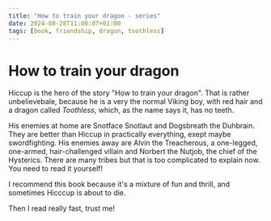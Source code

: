 ```yaml
---
title: "How to train your dragon - series"
date: 2024-08-28T11:00:07+01:00
tags: [book, friendship, dragon, toothless]
---
```


# How to train your dragon

Hiccup is the hero of the story "How to train your dragon". That is rather unbelievebale, because he is a very the normal Viking boy,
with red hair and a dragon called *Toothless*, which, as the name says it, has no teeth.

His enemies at home are Snotface Snotlaut and Dogsbreath the Duhbrain. They are better than Hiccup in practically everything, exept maybe swordfighting.
His enemies away are Alvin the Treacherous, a one-legged, one-armed, hair-challenged villain and Norbert the Nutjob, the chief of the Hysterics. There are many tribes but that is too complicated to
explain now. You need to read it yourself!

I recommend this book because it's a mixture of fun and thrill, and sometimes Hicccup is about to die.

Then I read really fast, trust me!
